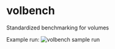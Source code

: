 # volbench
Standardized benchmarking for volumes

Example run:
![volbench sample run](/images/examplerun.png)
